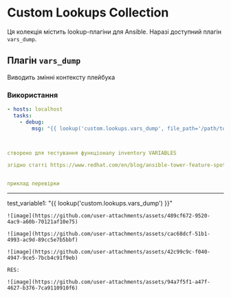 # Custom Lookups Collection

Ця колекція містить lookup-плагіни для Ansible. Наразі доступний плагін `vars_dump`.

## Плагін `vars_dump`

Виводить змінні контексту плейбука 

### Використання
```yaml
- hosts: localhost
  tasks:
    - debug:
        msg: "{{ lookup('custom.lookups.vars_dump', file_path='/path/to/custom_file.txt') }}"



створено для тестування функціоналу inventory VARIABLES

згідно статті https://www.redhat.com/en/blog/ansible-tower-feature-spotlight-custom-credentials


приклад перевірки

```
---
test_variable1: "{{ lookup('custom.lookups.vars_dump') }}"
```
![image](https://github.com/user-attachments/assets/489cf672-9520-4ac9-a60b-70121af10e75)

![image](https://github.com/user-attachments/assets/cac68dcf-51b1-4993-ac9d-89cc5e7b5bbf)

![image](https://github.com/user-attachments/assets/42c99c9c-f040-4947-9ce5-7bcb4c91f9eb)

RES:

![image](https://github.com/user-attachments/assets/94a7f5f1-a47f-4627-b376-7ca9110910f6)

